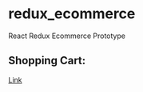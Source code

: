 # redux_ecommerce
React Redux Ecommerce Prototype


## Shopping Cart:
[Link](http://www.protutorialplus.com/django-shopping-cart)     